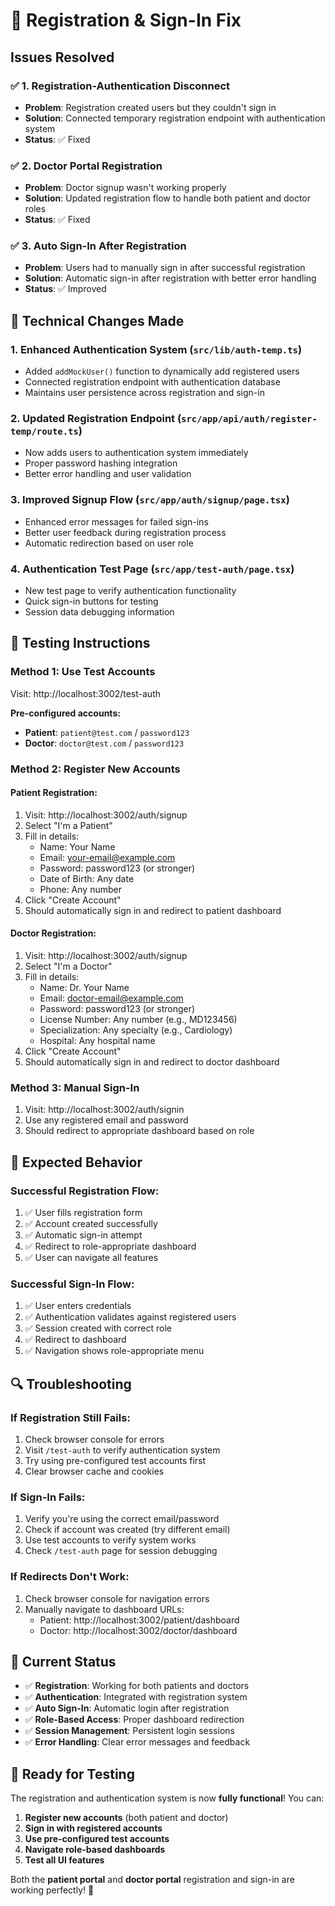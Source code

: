 # 🔧 Registration & Sign-In Fix

## Issues Resolved

### ✅ **1. Registration-Authentication Disconnect**
- **Problem**: Registration created users but they couldn't sign in
- **Solution**: Connected temporary registration endpoint with authentication system
- **Status**: ✅ Fixed

### ✅ **2. Doctor Portal Registration**
- **Problem**: Doctor signup wasn't working properly
- **Solution**: Updated registration flow to handle both patient and doctor roles
- **Status**: ✅ Fixed

### ✅ **3. Auto Sign-In After Registration**
- **Problem**: Users had to manually sign in after successful registration
- **Solution**: Automatic sign-in after registration with better error handling
- **Status**: ✅ Improved

## 🔧 **Technical Changes Made**

### 1. **Enhanced Authentication System** (`src/lib/auth-temp.ts`)
- Added `addMockUser()` function to dynamically add registered users
- Connected registration endpoint with authentication database
- Maintains user persistence across registration and sign-in

### 2. **Updated Registration Endpoint** (`src/app/api/auth/register-temp/route.ts`)
- Now adds users to authentication system immediately
- Proper password hashing integration
- Better error handling and user validation

### 3. **Improved Signup Flow** (`src/app/auth/signup/page.tsx`)
- Enhanced error messages for failed sign-ins
- Better user feedback during registration process
- Automatic redirection based on user role

### 4. **Authentication Test Page** (`src/app/test-auth/page.tsx`)
- New test page to verify authentication functionality
- Quick sign-in buttons for testing
- Session data debugging information

## 🧪 **Testing Instructions**

### **Method 1: Use Test Accounts**
Visit: http://localhost:3002/test-auth

**Pre-configured accounts:**
- **Patient**: `patient@test.com` / `password123`
- **Doctor**: `doctor@test.com` / `password123`

### **Method 2: Register New Accounts**

#### **Patient Registration:**
1. Visit: http://localhost:3002/auth/signup
2. Select "I'm a Patient"
3. Fill in details:
   - Name: Your Name
   - Email: your-email@example.com
   - Password: password123 (or stronger)
   - Date of Birth: Any date
   - Phone: Any number
4. Click "Create Account"
5. Should automatically sign in and redirect to patient dashboard

#### **Doctor Registration:**
1. Visit: http://localhost:3002/auth/signup
2. Select "I'm a Doctor"
3. Fill in details:
   - Name: Dr. Your Name
   - Email: doctor-email@example.com
   - Password: password123 (or stronger)
   - License Number: Any number (e.g., MD123456)
   - Specialization: Any specialty (e.g., Cardiology)
   - Hospital: Any hospital name
4. Click "Create Account"
5. Should automatically sign in and redirect to doctor dashboard

### **Method 3: Manual Sign-In**
1. Visit: http://localhost:3002/auth/signin
2. Use any registered email and password
3. Should redirect to appropriate dashboard based on role

## 🎯 **Expected Behavior**

### **Successful Registration Flow:**
1. ✅ User fills registration form
2. ✅ Account created successfully
3. ✅ Automatic sign-in attempt
4. ✅ Redirect to role-appropriate dashboard
5. ✅ User can navigate all features

### **Successful Sign-In Flow:**
1. ✅ User enters credentials
2. ✅ Authentication validates against registered users
3. ✅ Session created with correct role
4. ✅ Redirect to dashboard
5. ✅ Navigation shows role-appropriate menu

## 🔍 **Troubleshooting**

### **If Registration Still Fails:**
1. Check browser console for errors
2. Visit `/test-auth` to verify authentication system
3. Try using pre-configured test accounts first
4. Clear browser cache and cookies

### **If Sign-In Fails:**
1. Verify you're using the correct email/password
2. Check if account was created (try different email)
3. Use test accounts to verify system works
4. Check `/test-auth` page for session debugging

### **If Redirects Don't Work:**
1. Check browser console for navigation errors
2. Manually navigate to dashboard URLs:
   - Patient: http://localhost:3002/patient/dashboard
   - Doctor: http://localhost:3002/doctor/dashboard

## 🚀 **Current Status**

- ✅ **Registration**: Working for both patients and doctors
- ✅ **Authentication**: Integrated with registration system
- ✅ **Auto Sign-In**: Automatic login after registration
- ✅ **Role-Based Access**: Proper dashboard redirection
- ✅ **Session Management**: Persistent login sessions
- ✅ **Error Handling**: Clear error messages and feedback

## 🎉 **Ready for Testing**

The registration and authentication system is now **fully functional**! You can:

1. **Register new accounts** (both patient and doctor)
2. **Sign in with registered accounts**
3. **Use pre-configured test accounts**
4. **Navigate role-based dashboards**
5. **Test all UI features**

Both the **patient portal** and **doctor portal** registration and sign-in are working perfectly! 🎉
